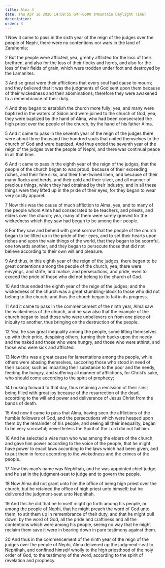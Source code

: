 ```yaml
---
title: Alma 4
date: Thu Apr 16 2020 14:09:55 GMT-0600 (Mountain Daylight Time)
description: 
order: 4
---
```


<p>
  1 Now it came to pass in the sixth year of the reign of the judges over the
  people of Nephi, there were no contentions nor wars in the land of Zarahemla;
</p>
<p>
  2 But the people were afflicted, yea, greatly afflicted for the loss of their
  brethren, and also for the loss of their flocks and herds, and also for the
  loss of their fields of grain, which were trodden under foot and destroyed by
  the Lamanites.
</p>
<p>
  3 And so great were their afflictions that every soul had cause to mourn; and
  they believed that it was the judgments of God sent upon them because of their
  wickedness and their abominations; therefore they were awakened to a
  remembrance of their duty.
</p>
<p>
  4 And they began to establish the church more fully; yea, and many were
  baptized in the waters of Sidon and were joined to the church of God; yea,
  they were baptized by the hand of Alma, who had been consecrated the high
  priest over the people of the church, by the hand of his father Alma.
</p>
<p>
  5 And it came to pass in the seventh year of the reign of the judges there
  were about three thousand five hundred souls that united themselves to the
  church of God and were baptized. And thus ended the seventh year of the reign
  of the judges over the people of Nephi; and there was continual peace in all
  that time.
</p>
<p>
  6 And it came to pass in the eighth year of the reign of the judges, that the
  people of the church began to wax proud, because of their exceeding riches,
  and their fine silks, and their fine-twined linen, and because of their many
  flocks and herds, and their gold and their silver, and all manner of precious
  things, which they had obtained by their industry; and in all these things
  were they lifted up in the pride of their eyes, for they began to wear very
  costly apparel.
</p>
<p>
  7 Now this was the cause of much affliction to Alma, yea, and to many of the
  people whom Alma had consecrated to be teachers, and priests, and elders over
  the church; yea, many of them were sorely grieved for the wickedness which
  they saw had begun to be among their people.
</p>
<p>
  8 For they saw and beheld with great sorrow that the people of the church
  began to be lifted up in the pride of their eyes, and to set their hearts upon
  riches and upon the vain things of the world, that they began to be scornful,
  one towards another, and they began to persecute those that did not believe
  according to their own will and pleasure.
</p>
<p>
  9 And thus, in this eighth year of the reign of the judges, there began to be
  great contentions among the people of the church; yea, there were envyings,
  and strife, and malice, and persecutions, and pride, even to exceed the pride
  of those who did not belong to the church of God.
</p>
<p>
  10 And thus ended the eighth year of the reign of the judges; and the
  wickedness of the church was a great stumbling-block to those who did not
  belong to the church; and thus the church began to fail in its progress.
</p>
<p>
  11 And it came to pass in the commencement of the ninth year, Alma saw the
  wickedness of the church, and he saw also that the example of the church began
  to lead those who were unbelievers on from one piece of iniquity to another,
  thus bringing on the destruction of the people.
</p>
<p>
  12 Yea, he saw great inequality among the people, some lifting themselves up
  with their pride, despising others, turning their backs upon the needy and the
  naked and those who were hungry, and those who were athirst, and those who
  were sick and afflicted.
</p>
<p>
  13 Now this was a great cause for lamentations among the people, while others
  were abasing themselves, succoring those who stood in need of their succor,
  such as imparting their substance to the poor and the needy, feeding the
  hungry, and suffering all manner of afflictions, for Christ&#x2019;s sake, who
  should come according to the spirit of prophecy;
</p>
<p>
  14 Looking forward to that day, thus retaining a remission of their sins;
  being filled with great joy because of the resurrection of the dead, according
  to the will and power and deliverance of Jesus Christ from the bands of death.
</p>
<p>
  15 And now it came to pass that Alma, having seen the afflictions of the
  humble followers of God, and the persecutions which were heaped upon them by
  the remainder of his people, and seeing all their inequality, began to be very
  sorrowful; nevertheless the Spirit of the Lord did not fail him.
</p>
<p>
  16 And he selected a wise man who was among the elders of the church, and gave
  him power according to the voice of the people, that he might have power to
  enact laws according to the laws which had been given, and to put them in
  force according to the wickedness and the crimes of the people.
</p>
<p>
  17 Now this man&#x2019;s name was Nephihah, and he was appointed chief judge;
  and he sat in the judgment-seat to judge and to govern the people.
</p>
<p>
  18 Now Alma did not grant unto him the office of being high priest over the
  church, but he retained the office of high priest unto himself; but he
  delivered the judgment-seat unto Nephihah.
</p>
<p>
  19 And this he did that he himself might go forth among his people, or among
  the people of Nephi, that he might preach the word of God unto them, to stir
  them up in remembrance of their duty, and that he might pull down, by the word
  of God, all the pride and craftiness and all the contentions which were among
  his people, seeing no way that he might reclaim them save it were in bearing
  down in pure testimony against them.
</p>
<p>
  20 And thus in the commencement of the ninth year of the reign of the judges
  over the people of Nephi, Alma delivered up the judgment-seat to Nephihah, and
  confined himself wholly to the high priesthood of the holy order of God, to
  the testimony of the word, according to the spirit of revelation and prophecy.
</p>
